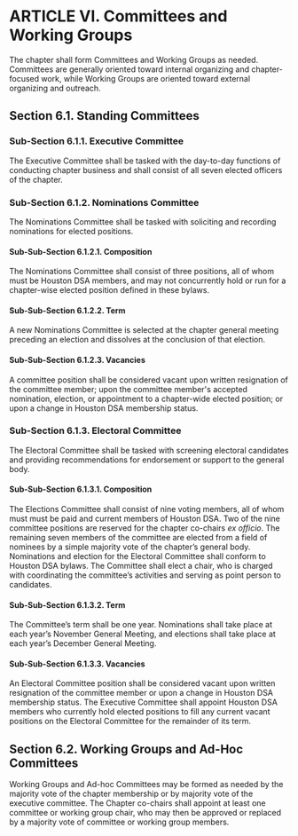 # ARTICLE VI. Committees and Working Groups
The chapter shall form Committees and Working Groups as needed. Committees are generally oriented toward internal organizing and chapter-focused work, while Working Groups are oriented toward external organizing and outreach.


## Section 6.1. Standing Committees

### Sub-Section 6.1.1. Executive Committee
The Executive Committee shall be tasked with the day-to-day functions of conducting chapter business and shall consist of all seven elected officers of the chapter.

### Sub-Section 6.1.2. Nominations Committee
The Nominations Committee shall be tasked with soliciting and recording nominations for elected positions.

#### Sub-Sub-Section 6.1.2.1. Composition
The Nominations Committee shall consist of three positions, all of whom must be Houston DSA members, and may not concurrently hold or run for a chapter-wise elected position defined in these bylaws.

#### Sub-Sub-Section 6.1.2.2. Term
A new Nominations Committee is selected at the chapter general meeting preceding an election and dissolves at the conclusion of that election.

#### Sub-Sub-Section 6.1.2.3. Vacancies
A committee position shall be considered vacant upon written resignation of the committee member; upon the committee member's accepted nomination, election, or appointment to a chapter-wide elected position; or upon a change in Houston DSA membership status.

### Sub-Section 6.1.3. Electoral Committee
The Electoral Committee shall be tasked with screening electoral candidates and providing recommendations for endorsement or support to the general body.

#### Sub-Sub-Section 6.1.3.1. Composition
The Elections Committee shall consist of nine voting members, all of whom must must be paid and current members of Houston DSA. Two of the nine committee positions are reserved for the chapter co-chairs _ex officio_. The remaining seven members of the committee are elected from a field of nominees by a simple majority vote of the chapter’s general body. Nominations and election for the Electoral Committee shall conform to Houston DSA bylaws. The Committee shall elect a chair, who is charged with coordinating the committee’s activities and serving as point person to candidates.

#### Sub-Sub-Section 6.1.3.2. Term
The Committee’s term shall be one year. Nominations shall take place at each year’s November General Meeting, and elections shall take place at each year’s December General Meeting.

#### Sub-Sub-Section 6.1.3.3. Vacancies
An Electoral Committee position shall be considered vacant upon written resignation of the committee member or upon a change in Houston DSA membership status. The Executive Committee shall appoint Houston DSA members who currently hold elected positions to fill any current vacant positions on the Electoral Committee for the remainder of its term.


## Section 6.2. Working Groups and Ad-Hoc Committees
Working Groups and Ad-hoc Committees may be formed as needed by the majority vote of the chapter membership or by majority vote of the executive committee. The Chapter co-chairs shall appoint at least one committee or working group chair, who may then be approved or replaced by a majority vote of committee or working group members.
